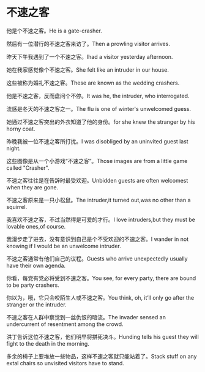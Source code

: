 # 不速之客

<p><span class="chinese">他是个不速之客。</span><span class="english">He is a gate-crasher.</span></p>

<p><span class="chinese">然后有一位潜行的不速之客来访了。</span><span class="english">Then a prowling visitor arrives.</span></p>

<p><span class="chinese">昨天下午我遇到了一个不速之客。</span><span class="english">Ihad a visitor yesterday afternoon.</span></p>

<p><span class="chinese">她在我家感觉像个不速之客。</span><span class="english">She felt like an intruder in our house.</span></p>

<p><span class="chinese">这些被称为婚礼不速之客。</span><span class="english">These are known as the wedding crashers.</span></p>

<p><span class="chinese">他是不速之客，反而盘问个不停。</span><span class="english">It was he, the intruder, who interrogated.</span></p>

<p><span class="chinese">流感是冬天的不速之客之一。</span><span class="english">The flu is one of winter's unwelcomed guess.</span></p>

<p><span class="chinese">她通过不速之客突出的外衣知道了他的身份。</span><span class="english">for she knew the stranger by his horny coat.</span></p>

<p><span class="chinese">昨晚我被一位不速之客所打扰。</span><span class="english">I was disobliged by an uninvited guest last night.</span></p>

<p><span class="chinese">这些图像是从一个小游戏“不速之客”。</span><span class="english">Those images are from a little game called "Crasher".</span></p>

<p><span class="chinese">不速之客往往是在告辞时最受欢迎。</span><span class="english">Unbidden guests are often welcomest when they are gone.</span></p>

<p><span class="chinese">不速之客原来是一只小松鼠。</span><span class="english">The intruder,it turned out,was no other than a squirrel.</span></p>

<p><span class="chinese">我喜欢不速之客，不过当然得是可爱的才行。</span><span class="english">I love intruders,but they must be lovable ones,of course.</span></p>

<p><span class="chinese">我漫步走了进去，没有意识到自己是个不受欢迎的不速之客。</span><span class="english">I wander in not knowing if I would be an unwelcome intruder.</span></p>

<p><span class="chinese">不速之客通常有他们自己的议程。</span><span class="english">Guests who arrive unexpectedly usually have their own agenda.</span></p>

<p><span class="chinese">你看，每党有党必将受到不速之客。</span><span class="english">You see, for every party, there are bound to be party crashers.</span></p>

<p><span class="chinese">你以为，哦，它只会咬陌生人或不速之客。</span><span class="english">You think, oh, it’ll only go after the stranger or the intruder.</span></p>

<p><span class="chinese">不速之客在人群中察觉到一丝仇恨的暗流。</span><span class="english">The invader sensed an undercurrent of resentment among the crowd.</span></p>

<p><span class="chinese">洪丁告诉这位不速之客，他们明早将拼死决斗。</span><span class="english">Hunding tells his guest they will fight to the death in the morning.</span></p>

<p><span class="chinese">多余的椅子上要堆放一些物品，这样不速之客就只能站着了。</span><span class="english">Stack stuff on any extal chairs so unvisited visitors have to stand.</span></p>

